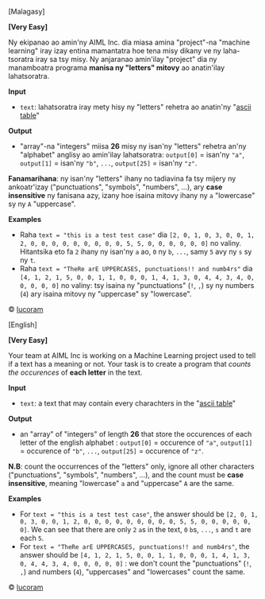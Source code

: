 [Malagasy]

__[Very Easy]__

Ny ekipanao ao amin'ny AIML Inc. dia miasa amina "project"-na "machine learning" iray izay entina mamantatra hoe tena misy dikany ve ny laha-tsoratra iray sa tsy misy. Ny anjaranao amin'ilay "project" dia ny manamboatra programa **manisa ny "letters" mitovy** ao anatin'ilay lahatsoratra.

__Input__
- `text`: lahatsoratra iray mety hisy ny "letters" rehetra ao anatin'ny "[ascii table](http://www.asciitable.com/)"

__Output__
- "array"-na "integers" miisa **26** misy ny isan'ny "letters" rehetra an'ny "alphabet" anglisy ao amin'ilay lahatsoratra: `output[0]` = isan'ny `"a"`, `output[1]` = isan'ny `"b"`, `...`, `output[25]` = isan'ny `"z"`.

**Fanamarihana**: ny isan'ny "letters" ihany no tadiavina fa tsy mijery ny ankoatr'izay ("punctuations", "symbols", "numbers", ...), ary **case insensitive** ny fanisana azy, izany hoe isaina mitovy ihany ny `a` "lowercase" sy ny `A` "uppercase".

__Examples__
- Raha `text = "this is a test test case"` dia `[2, 0, 1, 0, 3, 0, 0, 1, 2, 0, 0, 0, 0, 0, 0, 0, 0, 0, 5, 5, 0, 0, 0, 0, 0, 0]` no valiny. Hitantsika eto fa `2` ihany ny isan'ny `a` ao, `0` ny `b`, `...`, samy `5` avy ny `s` sy ny `t`.
- Raha `text = "TheRe arE UPPERCASES, punctuations!! and numb4rs"` dia  `[4, 1, 2, 1, 5, 0, 0, 1, 1, 0, 0, 0, 1, 4, 1, 3, 0, 4, 4, 3, 4, 0, 0, 0, 0, 0]` no valiny: tsy isaina ny "punctuations" (`!`, `,`) sy ny numbers (`4`) ary isaina mitovy ny "uppercase" sy "lowercase".

© [lucoram](https://app.codesignal.com/profile/lucoram)


[English]

__[Very Easy]__

Your team at AIML Inc is working on a Machine Learning project used to tell if a text has a meaning or not. Your task is to create a program that *counts the occurences* of **each letter** in the text.

__Input__
- `text`: a text that may contain every charachters in the "[ascii table](http://www.asciitable.com/)"

__Output__
- an "array" of "integers" of length **26** that store the occurences of each letter of the english alphabet : `output[0]` = occurence of `"a"`, `output[1]` = occurence of `"b"`, `...`, `output[25]` = occurence of `"z"`.

**N.B**: count the occurrences of the "letters" only, ignore all other characters ("punctuations", "symbols", "numbers", ...), and the count must be **case insensitive**, meaning "lowercase" `a` and "uppercase" `A` are the same.

__Examples__
- For `text = "this is a test test case"`, the answer should be `[2, 0, 1, 0, 3, 0, 0, 1, 2, 0, 0, 0, 0, 0, 0, 0, 0, 0, 5, 5, 0, 0, 0, 0, 0, 0]`. We can see that there are only `2` `a`s in the text, `0` `b`s, `...`, `s` and `t` are each `5`.
- For `text = "TheRe arE UPPERCASES, punctuations!! and numb4rs"`, the answer should be  `[4, 1, 2, 1, 5, 0, 0, 1, 1, 0, 0, 0, 1, 4, 1, 3, 0, 4, 4, 3, 4, 0, 0, 0, 0, 0]` : we don't count the "punctuations" (`!`, `,`) and numbers (`4`), "uppercases" and "lowercases" count the same.

© [lucoram](https://app.codesignal.com/profile/lucoram)
